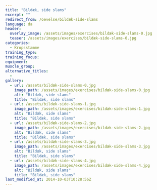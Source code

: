 ```yaml
---
title: "Bildæk, side slams"
excerpt: ""
redirect_from: /oevelse/bildæk-side-slams
language: da
header:
  overlay_image: /assets/images/exercises/bildæk-side-slams-0.jpg
  teaser: /assets/images/exercises/bildæk-side-slams-0.jpg
categories:
  - Kropsstamme
training_type: 
training_focus: 
equipment:
muscle_group:
alternative_titles:
  - 
gallery:
  - url: /assets/bildæk-side-slams-0.jpg
    image_path: /assets/images/exercises/bildæk-side-slams-0.jpg
    alt: "Bildæk, side slams"
    title: "Bildæk, side slams"
  - url: /assets/bildæk-side-slams-1.jpg
    image_path: /assets/images/exercises/bildæk-side-slams-1.jpg
    alt: "Bildæk, side slams"
    title: "Bildæk, side slams"
  - url: /assets/bildæk-side-slams-2.jpg
    image_path: /assets/images/exercises/bildæk-side-slams-2.jpg
    alt: "Bildæk, side slams"
    title: "Bildæk, side slams"
  - url: /assets/bildæk-side-slams-3.jpg
    image_path: /assets/images/exercises/bildæk-side-slams-3.jpg
    alt: "Bildæk, side slams"
    title: "Bildæk, side slams"
  - url: /assets/bildæk-side-slams-4.jpg
    image_path: /assets/images/exercises/bildæk-side-slams-4.jpg
    alt: "Bildæk, side slams"
    title: "Bildæk, side slams"
last_modified_at: 2014-10-03T10:28:56Z
---
```



